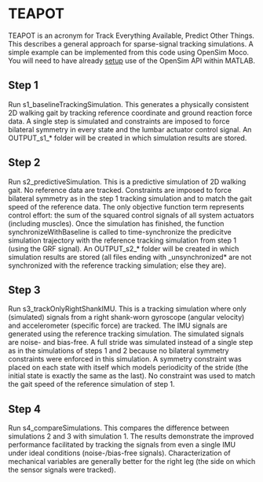 # TEAPOT

TEAPOT is an acronym for Track Everything Available, Predict Other Things. This describes a general approach for sparse-signal tracking simulations. A simple example can be implemented from this code using OpenSim Moco. You will need to have already [setup](https://simtk-confluence.stanford.edu:8443/display/OpenSim/Scripting+with+Matlab) use of the OpenSim API within MATLAB.

## Step 1
Run s1_baselineTrackingSimulation.
This generates a physically consistent 2D walking gait by tracking reference coordinate and ground reaction force data. A single step is simulated and constraints are imposed to force bilateral symmetry in every state and the lumbar actuator control signal. An OUTPUT_s1_* folder will be created in which simulation results are stored.

## Step 2
Run s2_predictiveSimulation.
This is a predictive simulation of 2D walking gait. No reference data are tracked. Constraints are imposed to force bilateral symmetry as in the step 1 tracking simulation and to match the gait speed of the reference data. The only objective function term represents control effort: the sum of the squared control signals of all system actuators (including muscles). Once the simulation has finished, the function synchronizeWithBaseline is called to time-synchronize the predicitve simulation trajectory with the reference tracking simulation from step 1 (using the GRF signal). An OUTPUT_s2_* folder will be created in which simulation results are stored (all files ending with _unsynchronized* are not synchronized with the reference tracking simulation; else they are).

## Step 3
Run s3_trackOnlyRightShankIMU.
This is a tracking simulation where only (simulated) signals from a right shank-worn gyroscope (angular velocity) and accelerometer (specific force) are tracked. The IMU signals are generated using the reference tracking simulation. The simulated signals are noise- and bias-free. A full stride was simulated instead of a single step as in the simulations of steps 1 and 2 because no bilateral symmetry constraints were enforced in this simulation. A symmetry constraint was placed on each state with itself which models periodicity of the stride (the initial state is exactly the same as the last). No constraint was used to match the gait speed of the reference simulation of step 1. 

## Step 4
Run s4_compareSimulations.
This compares the difference between simulations 2 and 3 with simulation 1. The results demonstrate the improved performance facilitated by tracking the signals from even a single IMU under ideal conditions (noise-/bias-free signals). Characterization of mechanical variables are generally better for the right leg (the side on which the sensor signals were tracked).
